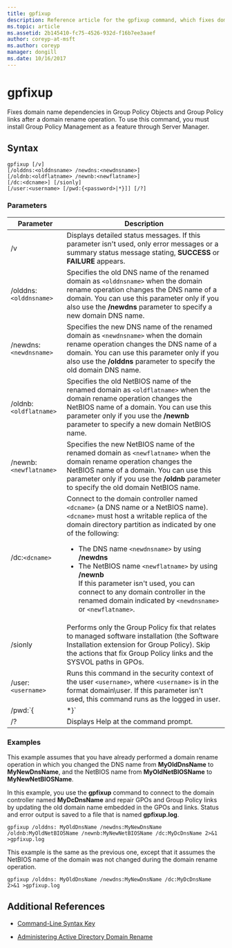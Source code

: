```yaml
---
title: gpfixup
description: Reference article for the gpfixup command, which fixes domain name dependencies in Group Policy Objects and Group Policy links after a domain rename operation.
ms.topic: article
ms.assetid: 2b145410-fc75-4526-932d-f16b7ee3aaef
author: coreyp-at-msft
ms.author: coreyp
manager: dongill
ms.date: 10/16/2017
---
```


# gpfixup

Fixes domain name dependencies in Group Policy Objects and Group Policy links after a domain rename operation. To use this command, you must install Group Policy Management as a feature through Server Manager.

## Syntax

```
gpfixup [/v]
[/olddns:<olddnsname> /newdns:<newdnsname>]
[/oldnb:<oldflatname> /newnb:<newflatname>]
[/dc:<dcname>] [/sionly]
[/user:<username> [/pwd:{<password>|*}]] [/?]
```

### Parameters

| Parameter | Description |
| --------- |------------ |
| /v | Displays detailed status messages. If this parameter isn't used, only error messages or a summary status message stating, **SUCCESS** or **FAILURE** appears. |
| /olddns:`<olddnsname>` | Specifies the old DNS name of the renamed domain as `<olddnsname>` when the domain rename operation changes the DNS name of a domain. You can use this parameter only if you also use the **/newdns** parameter to specify a new domain DNS name. |
| /newdns:`<newdnsname>` | Specifies the new DNS name of the renamed domain as `<newdnsname>` when the domain rename operation changes the DNS name of a domain. You can use this parameter only if you also use the **/olddns** parameter to specify the old domain DNS name. |
| /oldnb:`<oldflatname>` | Specifies the old NetBIOS name of the renamed domain as `<oldflatname>` when the domain rename operation changes the NetBIOS name of a domain. You can use this parameter only if you use the **/newnb** parameter to specify a new domain NetBIOS name. |
| /newnb:`<newflatname>` | Specifies the new NetBIOS name of the renamed domain as `<newflatname>` when the domain rename operation changes the NetBIOS name of a domain. You can use this parameter only if you use the **/oldnb** parameter to specify the old domain NetBIOS name. |
| /dc:`<dcname>` | Connect to the domain controller named `<dcname>` (a DNS name or a NetBIOS name). `<dcname>` must host a writable replica of the domain directory partition as indicated by one of the following:<ul><li>The DNS name `<newdnsname>` by using **/newdns**</li><li>The NetBIOS name `<newflatname>` by using **/newnb**</br>If this parameter isn't used, you can connect to any domain controller in the renamed domain indicated by `<newdnsname>` or `<newflatname>`.</li></ul> |
| /sionly | Performs only the Group Policy fix that relates to managed software installation (the Software Installation extension for Group Policy). Skip the actions that fix Group Policy links and the SYSVOL paths in GPOs. |
| /user:`<username>` |Runs this command in the security context of the user `<username>`, where `<username>` is in the format domain\user. If this parameter isn't used, this command runs as the logged in user. |
| /pwd:`{<password> | *}` | Specifies the password for the user. |
| /? | Displays Help at the command prompt. |

### Examples

This example assumes that you have already performed a domain rename operation in which you changed the DNS name from **MyOldDnsName** to **MyNewDnsName**, and the NetBIOS name from **MyOldNetBIOSName** to **MyNewNetBIOSName**.

In this example, you use the **gpfixup** command to connect to the domain controller named **MyDcDnsName** and repair GPOs and Group Policy links by updating the old domain name embedded in the GPOs and links. Status and error output is saved to a file that is named **gpfixup.log**.

```
gpfixup /olddns: MyOldDnsName /newdns:MyNewDnsName /oldnb:MyOldNetBIOSName /newnb:MyNewNetBIOSName /dc:MyDcDnsName 2>&1 >gpfixup.log
```

This example is the same as the previous one, except that it assumes the NetBIOS name of the domain was not changed during the domain rename operation.

```
gpfixup /olddns: MyOldDnsName /newdns:MyNewDnsName /dc:MyDcDnsName 2>&1 >gpfixup.log
```

## Additional References

- [Command-Line Syntax Key](command-line-syntax-key.md)

- [Administering Active Directory Domain Rename](/previous-versions/windows/it-pro/windows-server-2008-r2-and-2008/cc794869(v=ws.10))
